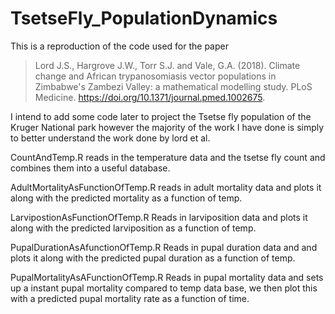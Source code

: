 # TsetseFly_PopulationDynamics
 
This is a reproduction of the code used for the paper
> <span xmlns:cc="http://creativecommons.org/ns#" property="cc:attributionName">Lord J.S., Hargrove J.W., Torr S.J. and Vale, G.A. (2018). Climate change and African trypanosomiasis vector populations in Zimbabwe's Zambezi Valley: a mathematical modelling study.
PLoS Medicine. https://doi.org/10.1371/journal.pmed.1002675.

I intend to add some code later to project the Tsetse fly population of the Kruger National park
however the majority of the work I have done is simply to better understand the work done by lord et al.

CountAndTemp.R reads in the temperature data and the tsetse fly count and combines them into
a useful database.

AdultMortalityAsFunctionOfTemp.R reads in adult mortality data and plots it along with the predicted mortality as a function of temp.

LarvipostionAsFunctionOfTemp.R Reads in larviposition data and plots it along with the predicted
larviposition as a function of temp.

PupalDurationAsAfunctionOfTemp.R Reads in pupal duration data and and plots it along with the predicted pupal duration as a function of temp.

PupalMortalityAsAFunctionOfTemp.R Reads in pupal mortality data and sets up a instant pupal mortality compared to temp data base, we then plot this with a predicted pupal mortality rate as a function of time.